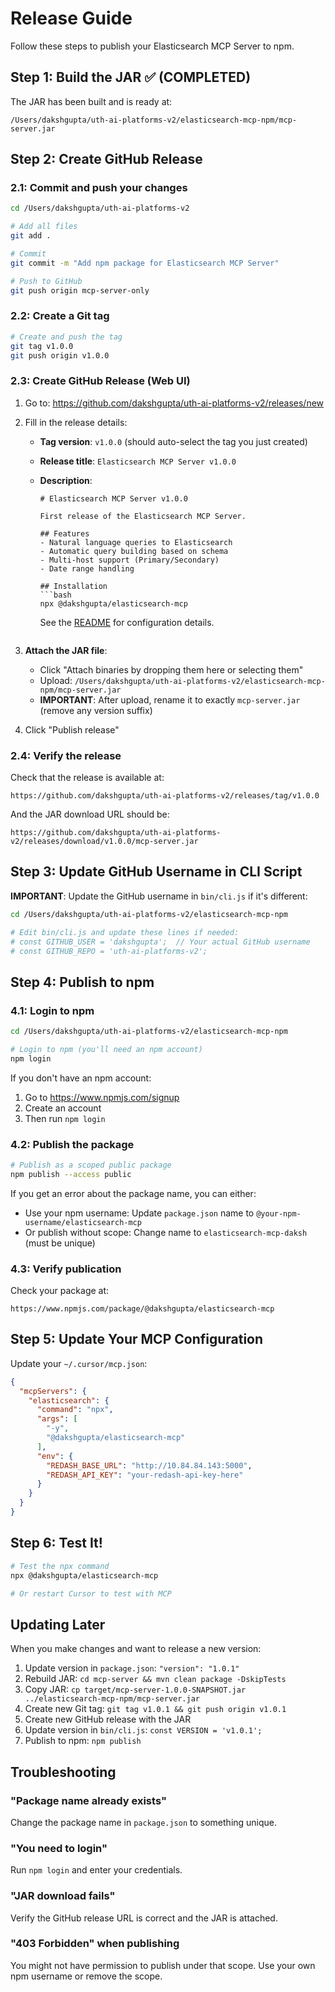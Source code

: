 # Release Guide

Follow these steps to publish your Elasticsearch MCP Server to npm.

## Step 1: Build the JAR ✅ (COMPLETED)

The JAR has been built and is ready at:
```
/Users/dakshgupta/uth-ai-platforms-v2/elasticsearch-mcp-npm/mcp-server.jar
```

## Step 2: Create GitHub Release

### 2.1: Commit and push your changes

```bash
cd /Users/dakshgupta/uth-ai-platforms-v2

# Add all files
git add .

# Commit
git commit -m "Add npm package for Elasticsearch MCP Server"

# Push to GitHub
git push origin mcp-server-only
```

### 2.2: Create a Git tag

```bash
# Create and push the tag
git tag v1.0.0
git push origin v1.0.0
```

### 2.3: Create GitHub Release (Web UI)

1. Go to: https://github.com/dakshgupta/uth-ai-platforms-v2/releases/new

2. Fill in the release details:
   - **Tag version**: `v1.0.0` (should auto-select the tag you just created)
   - **Release title**: `Elasticsearch MCP Server v1.0.0`
   - **Description**:
     ```
     # Elasticsearch MCP Server v1.0.0
     
     First release of the Elasticsearch MCP Server.
     
     ## Features
     - Natural language queries to Elasticsearch
     - Automatic query building based on schema
     - Multi-host support (Primary/Secondary)
     - Date range handling
     
     ## Installation
     ```bash
     npx @dakshgupta/elasticsearch-mcp
     ```
     
     See the [README](../elasticsearch-mcp-npm/README.md) for configuration details.
     ```

3. **Attach the JAR file**:
   - Click "Attach binaries by dropping them here or selecting them"
   - Upload: `/Users/dakshgupta/uth-ai-platforms-v2/elasticsearch-mcp-npm/mcp-server.jar`
   - **IMPORTANT**: After upload, rename it to exactly `mcp-server.jar` (remove any version suffix)

4. Click "Publish release"

### 2.4: Verify the release

Check that the release is available at:
```
https://github.com/dakshgupta/uth-ai-platforms-v2/releases/tag/v1.0.0
```

And the JAR download URL should be:
```
https://github.com/dakshgupta/uth-ai-platforms-v2/releases/download/v1.0.0/mcp-server.jar
```

## Step 3: Update GitHub Username in CLI Script

**IMPORTANT**: Update the GitHub username in `bin/cli.js` if it's different:

```bash
cd /Users/dakshgupta/uth-ai-platforms-v2/elasticsearch-mcp-npm

# Edit bin/cli.js and update these lines if needed:
# const GITHUB_USER = 'dakshgupta';  // Your actual GitHub username
# const GITHUB_REPO = 'uth-ai-platforms-v2';
```

## Step 4: Publish to npm

### 4.1: Login to npm

```bash
cd /Users/dakshgupta/uth-ai-platforms-v2/elasticsearch-mcp-npm

# Login to npm (you'll need an npm account)
npm login
```

If you don't have an npm account:
1. Go to https://www.npmjs.com/signup
2. Create an account
3. Then run `npm login`

### 4.2: Publish the package

```bash
# Publish as a scoped public package
npm publish --access public
```

If you get an error about the package name, you can either:
- Use your npm username: Update `package.json` name to `@your-npm-username/elasticsearch-mcp`
- Or publish without scope: Change name to `elasticsearch-mcp-daksh` (must be unique)

### 4.3: Verify publication

Check your package at:
```
https://www.npmjs.com/package/@dakshgupta/elasticsearch-mcp
```

## Step 5: Update Your MCP Configuration

Update your `~/.cursor/mcp.json`:

```json
{
  "mcpServers": {
    "elasticsearch": {
      "command": "npx",
      "args": [
        "-y",
        "@dakshgupta/elasticsearch-mcp"
      ],
      "env": {
        "REDASH_BASE_URL": "http://10.84.84.143:5000",
        "REDASH_API_KEY": "your-redash-api-key-here"
      }
    }
  }
}
```

## Step 6: Test It!

```bash
# Test the npx command
npx @dakshgupta/elasticsearch-mcp

# Or restart Cursor to test with MCP
```

## Updating Later

When you make changes and want to release a new version:

1. Update version in `package.json`: `"version": "1.0.1"`
2. Rebuild JAR: `cd mcp-server && mvn clean package -DskipTests`
3. Copy JAR: `cp target/mcp-server-1.0.0-SNAPSHOT.jar ../elasticsearch-mcp-npm/mcp-server.jar`
4. Create new Git tag: `git tag v1.0.1 && git push origin v1.0.1`
5. Create new GitHub release with the JAR
6. Update version in `bin/cli.js`: `const VERSION = 'v1.0.1';`
7. Publish to npm: `npm publish`

## Troubleshooting

### "Package name already exists"
Change the package name in `package.json` to something unique.

### "You need to login"
Run `npm login` and enter your credentials.

### "JAR download fails"
Verify the GitHub release URL is correct and the JAR is attached.

### "403 Forbidden" when publishing
You might not have permission to publish under that scope. Use your own npm username or remove the scope.

